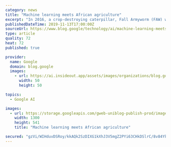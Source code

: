 ```yaml
---
category: news
title: "Machine learning meets African agriculture"
excerpt: "In 2016, a crop-destroying caterpillar, Fall Armyworm (FAW) was first detected in Africa. The crop pest has since devastated agriculture by infecting millions of corn fields, which threatens food security on the continent. Farmers who rely on harvests for food need to combat the pest, which has now spread"
publishedDateTime: 2019-11-13T17:00:00Z
sourceUrl: https://www.blog.google/technology/ai/machine-learning-meets-african-agriculture/
type: article
quality: 72
heat: 72
published: true

provider:
  name: Google
  domain: blog.google
  images:
    - url: https://ai.insideout.app/assets/images/organizations/blog.google-50x50.jpg
      width: 50
      height: 50

topics:
  - Google AI

images:
  - url: https://storage.googleapis.com/gweb-uniblog-publish-prod/images/Nazirini_Keyword_hero_resized.max-1300x1300.jpg
    width: 1300
    height: 541
    title: "Machine learning meets African agriculture"

secured: "gzVi/WIHduvDSRoy/kkAQk2SzDIXG1kXhJ3V5mgZ2PYi63CHkDSlrC/8v84Yky0dBdrqnhO+hTN6dt3t/zIHuDbAY53fpaJ0Y3HrqBlrU/RT4B/G0zhbbHPvNsNGPbo4oQp7KAVHkohnoFmzSF+wTu7veHSTcdgoE16TCFHDPMJxfT1hG9dV7r9KAIrgAVzCRC9Nqy01Sm6mdpnthRv5re/TRCvCp3auBItwNDcbDYEKpLAWyrCTqN6WIjfx39w/R3HiL7ihdgfm4fOvbSFQXg==;Ela3MdufsYDlCJ5ZWziDHA=="
---
```


